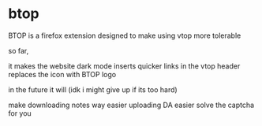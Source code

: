 # btop
BTOP is a firefox extension designed to make using vtop more tolerable

so far,

it makes the website dark mode
inserts quicker links in the vtop header
replaces the icon with BTOP logo

in the future it will (idk i might give up if its too hard)

make downloading notes way easier
uploading DA easier
solve the captcha for you
